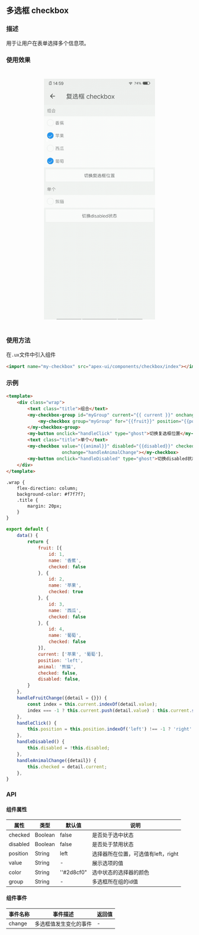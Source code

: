## 多选框 checkbox

### 描述

用于让用户在表单选择多个信息项。

### 使用效果

<div style="text-align: center;margin: 40px;"><img src="../assets/checkbox.gif" style="width:300px" /></div>

### 使用方法

在`.ux`文件中引入组件

```html
<import name="my-checkbox" src="apex-ui/components/checkbox/index"></import>
```

### 示例

```html
<template>
    <div class="wrap">
        <text class="title">组合</text>
        <my-checkbox-group id="myGroup" current="{{ current }}" onchange="handleFruitChange">
            <my-checkbox group="myGroup" for="{{fruit}}" position="{{position}}" value="{{$item.name}}"></my-checkbox>
        </my-checkbox-group>
        <my-button onclick="handleClick" type="ghost">切换复选框位置</my-button>
        <text class="title">单个</text>
        <my-checkbox value="{{animal}}" disabled="{{disabled}}" checked="{{checked}}"
                     onchange="handleAnimalChange"></my-checkbox>
        <my-button onclick="handleDisabled" type="ghost">切换disabled状态</my-button>
    </div>
</template>
```

```less
.wrap {
    flex-direction: column;
    background-color: #f7f7f7;
    .title {
        margin: 20px;
    }
}
```

```javascript
export default {
    data() {
        return {
            fruit: [{
                id: 1,
                name: '香蕉',
                checked: false
            }, {
                id: 2,
                name: '苹果',
                checked: true
            }, {
                id: 3,
                name: '西瓜',
                checked: false
            }, {
                id: 4,
                name: '葡萄',
                checked: false
            }],
            current: ['苹果', '葡萄'],
            position: 'left',
            animal: '熊猫',
            checked: false,
            disabled: false,
        }
    },
    handleFruitChange({detail = {}}) {
        const index = this.current.indexOf(detail.value);
        index === -1 ? this.current.push(detail.value) : this.current.splice(index, 1);
    },
    handleClick() {
        this.position = this.position.indexOf('left') !== -1 ? 'right' : 'left';
    },
    handleDisabled() {
        this.disabled = !this.disabled;
    },
    handleAnimalChange({detail}) {
        this.checked = detail.current;
    },
}
```

### API

#### 组件属性

| 属性     | 类型    | 默认值     | 说明                                |
| -------- | ------- | ---------- | ----------------------------------- |
| checked  | Boolean | false      | 是否处于选中状态                    |
| disabled | Boolean | false      | 是否处于禁用状态                    |
| position | String  | left       | 选择器所在位置，可选值有left，right |
| value    | String  | -          | 展示选项的值                        |
| color    | String  | ''#2d8cf0" | 选中状态的选择器的颜色              |
| group    | String  | -          | 多选框所在组的id值                  |

#### 组件事件

| 事件名称 | 事件描述               | 返回值 |
| -------- | ---------------------- | ------ |
| change   | 多选框值发生变化的事件 | -      |
